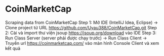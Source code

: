 # CoinMarketCap
Scraping data from CoinMarketCap
Step 1: Mở IDE (IntelliJ Idea, Eclipse) -> Clone project từ URL https://github.com/Uyau388/CoinMarketCap.git 
Step 2: Cài và import thư viện jsoup https://jsoup.org/download vào IDE
Step 3: Run Class Server (server phải được chạy trước) -> Run Class Client -> Truyền url https://coinmarketcap.com/ vào màn hình Console Client và xem kết quả

